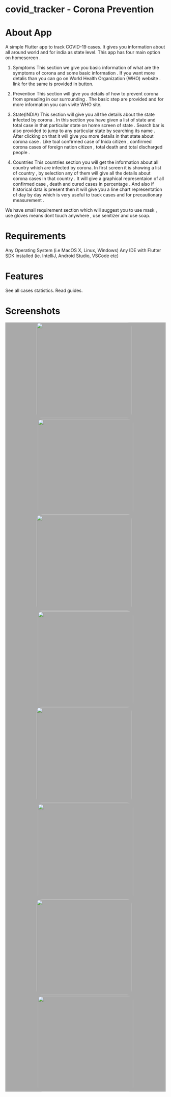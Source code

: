 # covid_tracker - Corona Prevention 

# About App
A simple Flutter app to track COVID-19 cases. It gives you information about all around world and for india as state level.
This app has four main option on homescreen .
1) Symptoms
  This section we give you basic information of what are the symptoms of corona and some basic information . If you want more detalis     than   you can go on World Health Organization (WHO) website . link for the same is provided in button.
 
2)  Prevention
  This section will give you details of how to prevent corona from spreading  in our surrounding . The basic step are provided and for     more   information you can vivite WHO site.
  
 3) State(INDIA)
  This section will give you all the details about the state infected by corona .  In this section you have given a list of state and     total case in that particular state on home screen of state . Search bar is also provided to jump to any particular state by searching   its name . After clicking on that it will give you more details in that state about corona case . Like toal confirmed case of Inida     citizen , confirmed corona cases of foreign nation citizen , total death and total discharged people .
  
4) Countries
  This countries section you will get the information about all country which are infected by corona. In first screen it is showing a     list of country , by selection any of them will give all the details about corona cases in that country . It will give a graphical 
  representaion of all confirmed case , death and cured cases in percentage . And also if historical data is present then it will give     you a line chart representation of day by day which is very useful to track cases and for precautionary measurement .
 
We have small requirement section which will suggest you to use mask , use gloves means dont touch anywhere , use senitizer and use      soap.

# Requirements
Any Operating System (i.e MacOS X, Linux, Windows)
Any IDE with Flutter SDK installed (ie. IntelliJ, Android Studio, VSCode etc)

# Features
 See all cases statistics.
 Read guides.
 
 # Screenshots


<div style="background-color:rgb(169,169,169); text-align:center">
<img src="/screenshot/Screenshot_2020-03-26-12-26-25-730_com.example.covid_tracker.png" width="300" style="border-radius: 15px">
&nbsp;
<img src="/screenshot/Screenshot_2020-03-26-12-26-36-043_com.example.covid_tracker.png" width="300" style="border-radius: 15px">
</div>




<div style="background-color:rgb(169,169,169); text-align:center">
<img src="/screenshot/Screenshot_2020-03-26-12-26-41-010_com.example.covid_tracker.png" width="300" style="border-radius: 15px">
&nbsp;
<img src="/screenshot/Screenshot_2020-03-26-12-26-46-574_com.example.covid_tracker.png" width="300" style="border-radius: 15px">
</div>







<div style="background-color:rgb(169,169,169); text-align:center">
<img src="/screenshot/Screenshot_2020-03-26-12-26-51-221_com.example.covid_tracker.png" width="300" style="border-radius: 15px">
&nbsp;
<img src="/screenshot/Screenshot_2020-03-26-12-26-58-438_com.example.covid_tracker.png" width="300" style="border-radius: 15px">
</div>











<div style="background-color:rgb(169,169,169); text-align:center">
<img src="/screenshot/Screenshot_2020-03-26-12-27-14-819_com.example.covid_tracker.png" width="300" style="border-radius: 15px">
&nbsp;
<img src="/screenshot/Screenshot_2020-03-26-12-27-25-887_com.example.covid_tracker.png" width="300" style="border-radius: 15px">
</div>
  



